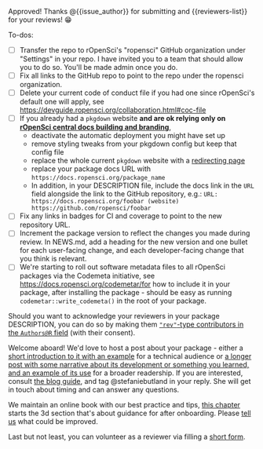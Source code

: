 Approved! Thanks @{{issue_author}} for submitting and {{reviewers-list}} for your reviews! :grin:

To-dos:
- [ ] Transfer the repo to rOpenSci's "ropensci" GitHub organization under "Settings" in your repo.  I have invited you to a team that should allow you to do so.  You'll be made admin once you do.
- [ ] Fix all links to the GitHub repo to point to the repo under the ropensci organization.
- [ ] Delete your current code of conduct file if you had one since rOpenSci's default one will apply, see https://devguide.ropensci.org/collaboration.html#coc-file
- [ ] If you already had a `pkgdown` website **and are ok relying only on [rOpenSci central docs building and branding](https://devguide.ropensci.org/ci.html#even-more-ci-ropensci-docs)**,
    * deactivate the automatic deployment you might have set up
    * remove styling tweaks from your pkgdown config but keep that config file
    * replace the whole current `pkgdown` website with a [redirecting page](https://devguide.ropensci.org/redirect.html)
    * replace your package docs URL with `https://docs.ropensci.org/package_name`
    * In addition, in your DESCRIPTION file, include the docs link in the `URL` field alongside the link to the GitHub repository, e.g.: `URL: https://docs.ropensci.org/foobar (website) https://github.com/ropensci/foobar`
- [ ] Fix any links in badges for CI and coverage to point to the new repository URL. 
- [ ] Increment the package version to reflect the changes you made during review. In NEWS.md, add a heading for the new version and one bullet for each user-facing change, and each developer-facing change that you think is relevant.
- [ ] We're starting to roll out software metadata files to all rOpenSci packages via the Codemeta initiative, see https://docs.ropensci.org/codemetar/for how to include it in your package, after installing the package - should be easy as running `codemetar::write_codemeta()` in the root of your package.

Should you want to acknowledge your reviewers in your package DESCRIPTION, you can do so by making them [`"rev"`-type contributors in the `Authors@R` field](https://devguide.ropensci.org/building.html#authorship) (with their consent). 


Welcome aboard! We'd love to host a post about your package - either a [short introduction to it with an example](https://ropensci.org/tech-notes/) for a technical audience or [a longer post with some narrative about its development or something you learned, and an example of its use](https://ropensci.org/blog/) for a broader readership. If you are interested, consult [the blog guide](https://blogguide.ropensci.org/), and tag @stefaniebutland in your reply. She will get in touch about timing and can answer any questions.

We maintain an online book with our best practice and tips, [this chapter](https://devguide.ropensci.org/collaboration.html) starts the 3d section that's about guidance for after onboarding. Please [tell us](https://github.com/ropensci/dev_guide) what could be improved.

Last but not least, you can volunteer as a reviewer via filling a [short form](https://airtable.com/shrnfDI2S9uuyxtDw).
